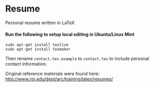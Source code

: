# Resume
Personal resume written in LaTeX

#### Run the following to setup local editing in Ubuntu/Linux Mint
```
sudo apt-get install texlive
sudo apt-get install texmaker
```

Then rename `contact.tex.example` to `contact.tex` to include personal contact information.

Original reference materials were found here: http://www.rpi.edu/dept/arc/training/latex/resumes/
